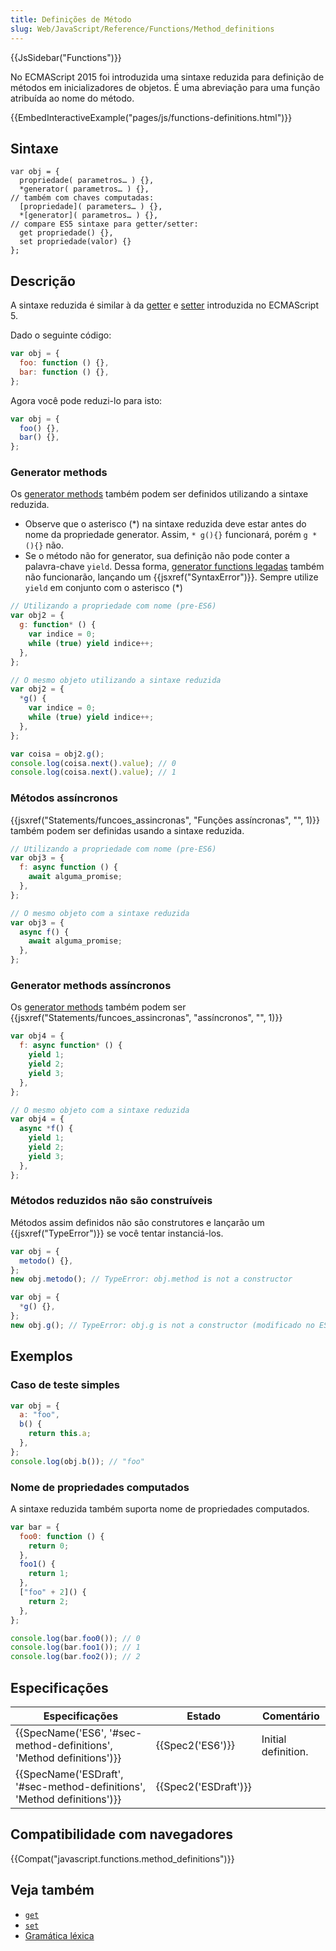 ```yaml
---
title: Definições de Método
slug: Web/JavaScript/Reference/Functions/Method_definitions
---
```


{{JsSidebar("Functions")}}

No ECMAScript 2015 foi introduzida uma sintaxe reduzida para definição de métodos em inicializadores de objetos. É uma abreviação para uma função atribuída ao nome do método.

{{EmbedInteractiveExample("pages/js/functions-definitions.html")}}

## Sintaxe

```
var obj = {
  propriedade( parametros… ) {},
  *generator( parametros… ) {},
// também com chaves computadas:
  [propriedade]( parameters… ) {},
  *[generator]( parametros… ) {},
// compare ES5 sintaxe para getter/setter:
  get propriedade() {},
  set propriedade(valor) {}
};
```

## Descrição

A sintaxe reduzida é similar à da [getter](/pt-BR/docs/Web/JavaScript/Reference/Functions/get) e [setter](/pt-BR/docs/Web/JavaScript/Reference/Functions/set) introduzida no ECMAScript 5.

Dado o seguinte código:

```js
var obj = {
  foo: function () {},
  bar: function () {},
};
```

Agora você pode reduzi-lo para isto:

```js
var obj = {
  foo() {},
  bar() {},
};
```

### Generator methods

Os [generator methods](/pt-BR/docs/Web/JavaScript/Reference/Statements/function*) também podem ser definidos utilizando a sintaxe reduzida.

- Observe que o asterisco (\*) na sintaxe reduzida deve estar antes do nome da propriedade generator. Assim, `* g(){}` funcionará, porém `g *(){}` não.
- Se o método não for generator, sua definição não pode conter a palavra-chave `yield`. Dessa forma, [generator functions legadas](/pt-BR/docs/Web/JavaScript/Reference/Statements/Generator_function_legada) também não funcionarão, lançando um {{jsxref("SyntaxError")}}. Sempre utilize `yield` em conjunto com o asterisco (\*)

```js
// Utilizando a propriedade com nome (pre-ES6)
var obj2 = {
  g: function* () {
    var indice = 0;
    while (true) yield indice++;
  },
};

// O mesmo objeto utilizando a sintaxe reduzida
var obj2 = {
  *g() {
    var indice = 0;
    while (true) yield indice++;
  },
};

var coisa = obj2.g();
console.log(coisa.next().value); // 0
console.log(coisa.next().value); // 1
```

### Métodos assíncronos

{{jsxref("Statements/funcoes_assincronas", "Funções assíncronas", "", 1)}} também podem ser definidas usando a sintaxe reduzida.

```js
// Utilizando a propriedade com nome (pre-ES6)
var obj3 = {
  f: async function () {
    await alguma_promise;
  },
};

// O mesmo objeto com a sintaxe reduzida
var obj3 = {
  async f() {
    await alguma_promise;
  },
};
```

### Generator methods assíncronos

Os [generator methods](/pt-BR/docs/Web/JavaScript/Reference/Statements/function*) também podem ser {{jsxref("Statements/funcoes_assincronas", "assíncronos", "", 1)}}

```js
var obj4 = {
  f: async function* () {
    yield 1;
    yield 2;
    yield 3;
  },
};

// O mesmo objeto com a sintaxe reduzida
var obj4 = {
  async *f() {
    yield 1;
    yield 2;
    yield 3;
  },
};
```

### Métodos reduzidos não são construíveis

Métodos assim definidos não são construtores e lançarão um {{jsxref("TypeError")}} se você tentar instanciá-los.

```js
var obj = {
  metodo() {},
};
new obj.metodo(); // TypeError: obj.method is not a constructor

var obj = {
  *g() {},
};
new obj.g(); // TypeError: obj.g is not a constructor (modificado no ES2016)
```

## Exemplos

### Caso de teste simples

```js
var obj = {
  a: "foo",
  b() {
    return this.a;
  },
};
console.log(obj.b()); // "foo"
```

### Nome de propriedades computados

A sintaxe reduzida também suporta nome de propriedades computados.

```js
var bar = {
  foo0: function () {
    return 0;
  },
  foo1() {
    return 1;
  },
  ["foo" + 2]() {
    return 2;
  },
};

console.log(bar.foo0()); // 0
console.log(bar.foo1()); // 1
console.log(bar.foo2()); // 2
```

## Especificações

| Especificações                                                           | Estado               | Comentário          |
| ------------------------------------------------------------------------ | -------------------- | ------------------- |
| {{SpecName('ES6', '#sec-method-definitions', 'Method definitions')}}     | {{Spec2('ES6')}}     | Initial definition. |
| {{SpecName('ESDraft', '#sec-method-definitions', 'Method definitions')}} | {{Spec2('ESDraft')}} |                     |

## Compatibilidade com navegadores

{{Compat("javascript.functions.method_definitions")}}

## Veja também

- [`get`](/pt-BR/docs/Web/JavaScript/Reference/Functions/get)
- [`set`](/pt-BR/docs/Web/JavaScript/Reference/Functions/set)
- [Gramática léxica](/pt-BR/docs/Web/JavaScript/Reference/Lexical_grammar)
